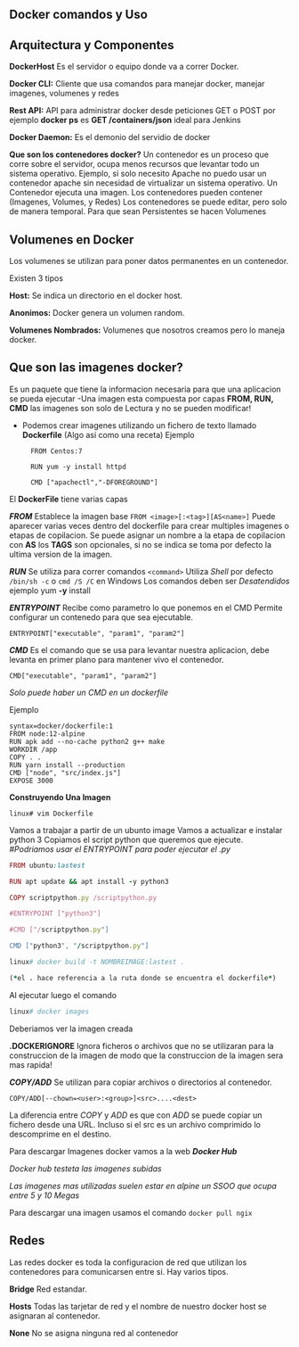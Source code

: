 ## Docker comandos y Uso

## Arquitectura y Componentes

**DockerHost** Es el servidor o equipo donde va a correr Docker.

**Docker CLI:** Cliente que usa comandos para manejar docker, manejar imagenes, volumenes y redes

**Rest API:** API para administrar docker desde peticiones GET o POST por ejemplo **docker ps** 
es **GET /containers/json** ideal para Jenkins

**Docker Daemon:** Es el demonio del servidio de docker

**Que son los contenedores docker?** Un contenedor es un proceso que corre sobre el servidor, ocupa menos recursos que levantar todo un sistema
operativo. Ejemplo, si solo necesito Apache no puedo usar un contenedor apache sin necesidad de virtualizar un sistema operativo.
Un Contenedor ejecuta una imagen. Los contenedores pueden contener (Imagenes, Volumes, y Redes)
Los contenedores se puede editar, pero solo de manera temporal. Para que sean Persistentes se hacen Volumenes

## Volumenes en Docker
Los volumenes se utilizan para poner datos permanentes en un contenedor.

Existen 3 tipos 

 **Host:** Se indica un directorio en el docker host.
                  
**Anonimos:** Docker genera un volumen random. 
                  
**Volumenes Nombrados:**  Volumenes que nosotros creamos pero lo maneja docker.

## Que son las imagenes docker?
Es un paquete que tiene la informacion necesaria para que una aplicacion se pueda ejecutar
  -Una imagen esta compuesta por capas **FROM, RUN, CMD** las imagenes son solo de Lectura y no se pueden modificar!
  - Podemos crear imagenes utilizando un fichero de texto llamado **Dockerfile** (Algo asi como una receta)
     Ejemplo        
          
          FROM Centos:7
          
          RUN yum -y install httpd
          
          CMD ["apachectl","-DFOREGROUND"]
          
El **DockerFile** tiene varias capas

***FROM*** 
Establece la imagen base ```FROM <image>[:<tag>][AS<name>]```
Puede aparecer varias veces dentro del dockerfile para crear
multiples imagenes o etapas de copilacion.
Se puede asignar un nombre a la etapa de copilacion con **AS**
los **TAGS** son opcionales, si no se indica se toma por defecto la ultima
version de la imagen.

***RUN*** Se utiliza para correr comandos ``<command>`` 
Utiliza *Shell* por defecto ``/bin/sh -c`` o ``cmd /S /C`` en Windows
Los comandos deben ser *Desatendidos* ejemplo yum **-y** install

***ENTRYPOINT*** Recibe como parametro lo que ponemos en el CMD
Permite configurar un contenedo para que sea ejecutable.

``ENTRYPOINT["executable", "param1", "param2"]``


***CMD*** Es el comando que se usa para levantar nuestra aplicacion, debe levanta en primer plano
para mantener vivo el contenedor.

``CMD["executable", "param1", "param2"]``

*Solo puede haber un CMD en un dockerfile*


Ejemplo
```tsql
syntax=docker/dockerfile:1
FROM node:12-alpine
RUN apk add --no-cache python2 g++ make
WORKDIR /app
COPY . .
RUN yarn install --production
CMD ["node", "src/index.js"]
EXPOSE 3000
```
**Construyendo Una Imagen**
```tsql 
linux# vim Dockerfile
```

Vamos a trabajar a partir de un ubunto image
Vamos a actualizar e instalar python 3
Copiamos el script python que queremos que ejecute.
*#Podriamos usar el ENTRYPOINT para poder ejecutar el .py*
```ruby                  
FROM ubuntu:lastest

RUN apt update && apt install -y python3

COPY scriptpython.py /scriptpython.py

#ENTRYPOINT ["python3"]

#CMD ["/scriptpython.py"]

CMD ["python3", "/scriptpython.py"]

```

```ruby 
linux# docker build -t NOMBREIMAGE:lastest .

(*el . hace referencia a la ruta donde se encuentra el dockerfile*)
```

Al ejecutar luego el comando 
```ruby 
linux# docker images
```
Deberiamos ver la imagen creada

**.DOCKERIGNORE**
Ignora ficheros o archivos que no se utilizaran para la construccion de la imagen
de modo que la construccion de la imagen sera mas rapida!

***COPY/ADD*** Se utilizan para copiar archivos o directorios al contenedor.

``COPY/ADD[--chown=<user>:<group>]<src>....<dest>``

La diferencia entre *COPY* y *ADD* es que con *ADD* se puede copiar un fichero desde una URL.
Incluso si el src es un archivo comprimido lo descomprime en el destino.
  
  
  
  
  
  
 Para descargar Imagenes docker vamos a la web ***Docker Hub***
 
 *Docker hub testeta las imagenes subidas*
 
 *Las imagenes mas utilizadas suelen estar en alpine un SSOO que ocupa entre 5 y 10 Megas*
 
 Para descargar una imagen usamos el comando    ``docker pull ngix ``
          
 ## Redes
 Las redes docker es toda la configuracion de red que utilizan los contenedores para comunicarsen entre si.
 Hay varios tipos.
 
 **Bridge** Red estandar.
 
 **Hosts** Todas las tarjetar de red y el nombre de nuestro docker host se asignaran al contenedor.
 
 **None** No se asigna ninguna red al contenedor
